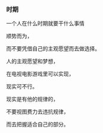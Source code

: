 ### 时期

一个人在什么时期就要干什么事情

顺势而为，

而不要凭借自己的主观愿望而去做选择。

人的主观愿望和梦想，

在电视电影游戏里可以实现，

现实可不行。

现实是有他的规律的，

不要视图费力去违抗规律，

而去把握适合自己的部分。